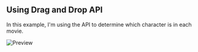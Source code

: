 ## Using Drag and Drop API

In this example, I'm using the API to determine which character is in each movie.

<img src="https://user-images.githubusercontent.com/11545976/83292990-70b6a700-a1c1-11ea-8b9b-70b8e6aab0f9.gif" alt="Preview">